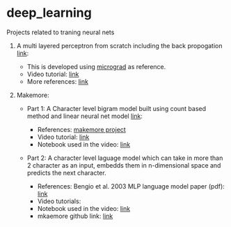 # deep_learning
Projects related to traning neural nets

1) A multi layered perceptron from scratch including the back propogation [link](https://github.com/rpharale/deep_learning/blob/main/notebooks/mlp_from_scratch/mlp_from_scratch.ipynb):
    - This is developed using [micrograd](https://github.com/karpathy/micrograd) as reference.
    - Video tutorial: [link](https://www.youtube.com/watch?v=VMj-3S1tku0)
    - More references: [link](https://github.com/karpathy/nn-zero-to-hero/tree/master/lectures/micrograd)
   
2) Makemore: 
    - Part 1: A Character level bigram model built using count based method and linear neural net model [link](https://github.com/rpharale/deep_learning/blob/main/notebooks/makemore/part1/makemore_part1_bigrams.ipynb):
        - References: [makemore project](https://github.com/karpathy/makemore)
        - Video tutorial: [link](https://www.youtube.com/watch?v=PaCmpygFfXo&t=1398s)
        - Notebook used in the video: [link](https://github.com/karpathy/nn-zero-to-hero/blob/master/lectures/makemore/makemore_part1_bigrams.ipynb)
    
    - Part 2: A character level laguage model which can take in more than 2 character as an input, embedds them in n-dimensional space and predicts the next character.
        - References: Bengio et al. 2003 MLP language model paper (pdf): [link](https://www.jmlr.org/papers/volume3/bengio03a/bengio03a.pdf)
        - Video tutorials:
        - Notebook used in the video: [link](https://github.com/karpathy/nn-zero-to-hero/blob/master/lectures/makemore/makemore_part2_mlp.ipynb)
        - mkaemore github link: [link](https://github.com/karpathy/makemore) 
    
   

